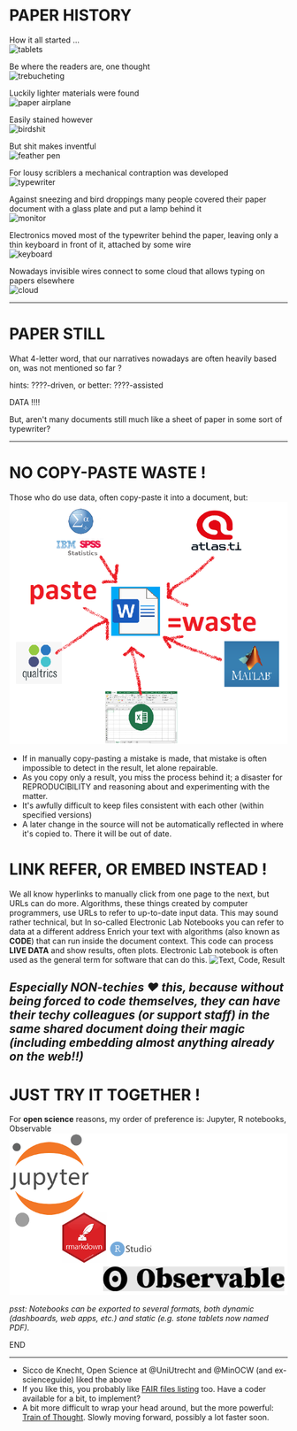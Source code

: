# PAPER HISTORY

How it all started ...<br>![tablets](https://s3.amazonaws.com/lowres.cartoonstock.com/technology-backup-backed_up-spare-history-caves-shr1435_low.jpg)

Be where the readers are, one thought<br>![trebucheting](https://www.toonpool.com/user/3107/files/send_email_380405.jpg)

Luckily lighter materials were found<br>![paper airplane](https://www.pngitem.com/pimgs/m/31-317183_painted-paper-plane-hand-png-download-free-clipart.png)

Easily stained however<br>![birdshit](https://www.nicepng.com/png/detail/147-1472116_royalty-free-collection-of-high-quality-free-cliparts.png)

But shit makes inventful<br>![feather pen](https://encrypted-tbn0.gstatic.com/images?q=tbn:ANd9GcQF8SI83PV8vXV1DoUtGe4-wt_IT3Bq7BGJ6RVZlUnh64Azp9eGOwRd7vzZUaIzrqte6Ik&usqp=CAU)

For lousy scriblers a mechanical contraption was developed<br>![typewriter](https://cdn3.vectorstock.com/i/1000x1000/23/67/drawing-of-old-typewriter-with-a-paper-in-black-vector-20272367.jpg)

Against sneezing and bird droppings many people covered their paper document with a glass plate and put a lamp behind it<br>![monitor](https://thumbs.dreamstime.com/z/old-retro-crt-monitor-display-blank-white-screen-isolated-background-162226372.jpg)

Electronics moved most of the typewriter behind the paper, leaving only a thin keyboard in front of it, attached by some wire<br>![keyboard](https://content.instructables.com/ORIG/FOT/CW6G/HPFZZGBK/FOTCW6GHPFZZGBK.jpg?auto=webp)

Nowadays invisible wires connect to some cloud that allows typing on papers elsewhere<br>![cloud](https://images.theconversation.com/files/243663/original/file-20181102-83644-b06itk.jpg?ixlib=rb-1.1.0&q=45&auto=format&w=1356&h=668&fit=crop)

---

# PAPER STILL

What 4-letter word, that our narratives nowadays are often heavily based on, was not mentioned so far ?

hints: ????-driven, or better: ????-assisted

DATA !!!!

But, aren't many documents still much like a sheet of paper in some sort of typewriter?

---

# NO COPY-PASTE WASTE !

Those who do use data, often copy-paste it into a document, but:
![CopyPasteWaste](CopyPasteWaste.png)
- If in manually copy-pasting a mistake is made, that mistake is often impossible to detect in the result, let alone repairable.
- As you copy only a result, you miss the process behind it; a disaster for REPRODUCIBILITY and reasoning about and experimenting with the matter.
- It's awfully difficult to keep files consistent with each other (within specified versions)
- A later change in the source will not be automatically reflected in where it's copied to. There it will be out of date.

# LINK REFER, OR EMBED INSTEAD !
We all know hyperlinks to manually click from one page to the next, but URLs can do more. Algorithms, these things created by computer programmers, use URLs to refer to up-to-date input data. 
This may sound rather technical, but 
In so-called Electronic Lab Notebooks you can refer to data at a different address
Enrich your text with algorithms (also known as **CODE**) that can run inside the document context. This code can process **LIVE DATA** and show results, often plots. Electronic Lab notebook is often used as the general term for software that can do this.
![Text, Code, Result](https://static.packt-cdn.com/products/9781789800265/graphics/assets/318443e2-2a55-4b0e-b59a-b89118d0b7ff.png)
## *Especially NON-techies :heart: this, because without being forced to code themselves, they can have their techy colleagues (or support staff) in the same shared document doing their magic (including embedding almost anything already on the web!!)*


# JUST TRY IT TOGETHER !
For **open science** reasons, my order of preference is: Jupyter, R&nbsp;notebooks, Observable
![notebook brands](notebooks.png)

_psst: Notebooks can be exported to several formats, both dynamic (dashboards, web apps, etc.) and static (e.g. stone tablets now named PDF)._

END

---

- Sicco de Knecht, Open Science at @UniUtrecht and @MinOCW  (and ex-scienceguide) liked the above
- If you like this, you probably like [FAIR files listing](https://github.com/steltenpower/FAIRfilesListing) too. Have a coder available for a bit, to implement?
- A bit more difficult to wrap your head around, but the more powerful: [Train of Thought](https://github.com/steltenpower/Train-Of-Thought/blob/main/README.md). Slowly moving forward, possibly a lot faster soon.
